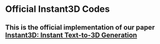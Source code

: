 # Official Instant3D Codes
## This is the official implementation of our paper [Instant3D: Instant Text-to-3D Generation](https://arxiv.org/abs/2311.08403)

